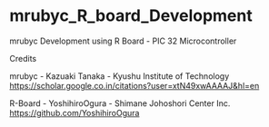 # mrubyc_R_board_Development
mrubyc Development using R Board - PIC 32 Microcontroller

Credits 

mrubyc - Kazuaki Tanaka - Kyushu Institute of Technology
https://scholar.google.co.in/citations?user=xtN49xwAAAAJ&hl=en

R-Board - YoshihiroOgura - Shimane Johoshori Center Inc.
https://github.com/YoshihiroOgura
